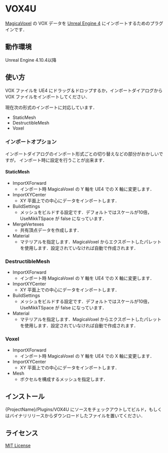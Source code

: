 # VOX4U
[MagicaVoxel](https://voxel.codeplex.com) の VOX データを
[Unreal Engine 4](https://www.unrealengine.com/) にインポートするためのプラグインです．

## 動作環境

Unreal Engine 4.10.4以降

## 使い方

VOX ファイルを UE4 にドラッグ＆ドロップするか，インポートダイアログから VOX ファイルをインポートしてください．

現在次の形式のインポートに対応しています．
* StaticMesh
* DestructibleMesh
* Voxel

### インポートオプション

インポートダイアログのインポート形式ごとの切り替えなどの部分がおかしいですが，
インポート時に設定を行うことが出来ます．

#### StaticMesh

* ImportXForward
  * インポート時 MagicaVoxel の Y 軸を UE4 での X 軸に変更します．
* ImportXYCenter
  * XY 平面上での中心にデータをインポートします．
* BuildSettings
  * メッシュをビルドする設定です．デフォルトではスケールが10倍，UseMikkTSpace が false になっています．
* MergeVertexes
  * 共有頂点データを作成します．
* Material
  * マテリアルを指定します．MagicaVoxel からエクスポートしたパレットを使用します．設定されていなければ自動で作成されます．

### DestructibleMesh
* ImportXForward
  * インポート時 MagicaVoxel の Y 軸を UE4 での X 軸に変更します．
* ImportXYCenter
  * XY 平面上での中心にデータをインポートします．
* BuildSettings
  * メッシュをビルドする設定です．デフォルトではスケールが10倍，UseMikkTSpace が false になっています．
* Material
  * マテリアルを指定します．MagicaVoxel からエクスポートしたパレットを使用します．設定されていなければ自動で作成されます．

### Voxel
* ImportXForward
  * インポート時 MagicaVoxel の Y 軸を UE4 での X 軸に変更します．
* ImportXYCenter
  * XY 平面上での中心にデータをインポートします．
* Mesh
  * ボクセルを構成するメッシュを指定します．

## インストール

{ProjectName}/Plugins/VOX4U にソースをチェックアウトしてビルド，もしくはバイナリリリースからダウンロードしたファイルを置いてください．

## ライセンス

[MIT License](https://github.com/mik14a/VOX4U/blob/master/LICENSE)
